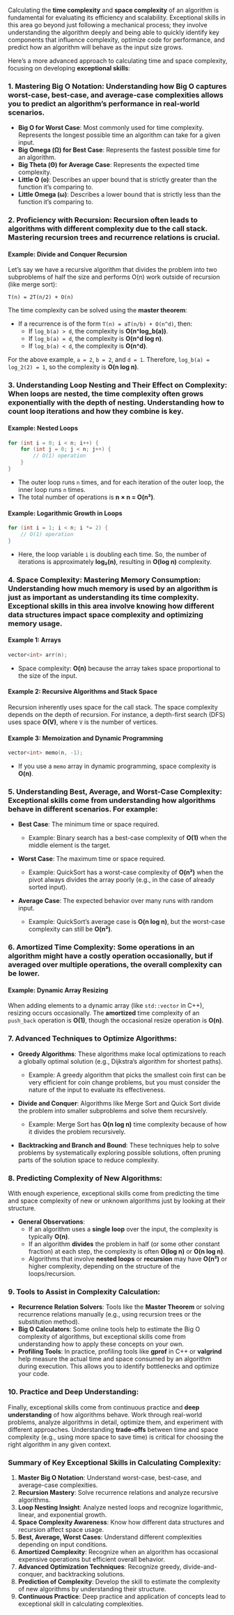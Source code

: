 Calculating the **time complexity** and **space complexity** of an algorithm is fundamental for evaluating its efficiency and scalability. Exceptional skills in this area go beyond just following a mechanical process; they involve understanding the algorithm deeply and being able to quickly identify key components that influence complexity, optimize code for performance, and predict how an algorithm will behave as the input size grows.

Here’s a more advanced approach to calculating time and space complexity, focusing on developing **exceptional skills**:

### 1. **Mastering Big O Notation**: Understanding how Big O captures worst-case, best-case, and average-case complexities allows you to predict an algorithm’s performance in real-world scenarios.

- **Big O for Worst Case**: Most commonly used for time complexity. Represents the longest possible time an algorithm can take for a given input.
- **Big Omega (Ω) for Best Case**: Represents the fastest possible time for an algorithm.
- **Big Theta (Θ) for Average Case**: Represents the expected time complexity.
- **Little O (o)**: Describes an upper bound that is strictly greater than the function it’s comparing to.
- **Little Omega (ω)**: Describes a lower bound that is strictly less than the function it’s comparing to.

### 2. **Proficiency with Recursion**: Recursion often leads to algorithms with different complexity due to the call stack. Mastering **recursion trees** and **recurrence relations** is crucial.

#### Example: Divide and Conquer Recursion
Let’s say we have a recursive algorithm that divides the problem into two subproblems of half the size and performs O(n) work outside of recursion (like merge sort):

```plaintext
T(n) = 2T(n/2) + O(n)
```

The time complexity can be solved using the **master theorem**:

- If a recurrence is of the form `T(n) = aT(n/b) + O(n^d)`, then:
  - If `log_b(a) > d`, the complexity is **O(n^log_b(a))**.
  - If `log_b(a) = d`, the complexity is **O(n^d log n)**.
  - If `log_b(a) < d`, the complexity is **O(n^d)**.

For the above example, `a = 2`, `b = 2`, and `d = 1`. Therefore, `log_b(a) = log_2(2) = 1`, so the complexity is **O(n log n)**.

### 3. **Understanding Loop Nesting and Their Effect on Complexity**: When loops are nested, the time complexity often grows exponentially with the depth of nesting. Understanding how to **count loop iterations** and how they combine is key.

#### Example: Nested Loops
```cpp
for (int i = 0; i < n; i++) {
    for (int j = 0; j < n; j++) {
        // O(1) operation
    }
}
```

- The outer loop runs `n` times, and for each iteration of the outer loop, the inner loop runs `n` times. 
- The total number of operations is **n × n = O(n²)**.

#### Example: Logarithmic Growth in Loops
```cpp
for (int i = 1; i < n; i *= 2) {
    // O(1) operation
}
```
- Here, the loop variable `i` is doubling each time. So, the number of iterations is approximately **log₂(n)**, resulting in **O(log n)** complexity.

### 4. **Space Complexity: Mastering Memory Consumption**: Understanding how much memory is used by an algorithm is just as important as understanding its time complexity. Exceptional skills in this area involve knowing **how different data structures** impact space complexity and optimizing memory usage.

#### Example 1: Arrays
```cpp
vector<int> arr(n);
```
- Space complexity: **O(n)** because the array takes space proportional to the size of the input.

#### Example 2: Recursive Algorithms and Stack Space
Recursion inherently uses space for the call stack. The space complexity depends on the depth of recursion. For instance, a depth-first search (DFS) uses space **O(V)**, where `V` is the number of vertices.

#### Example 3: Memoization and Dynamic Programming
```cpp
vector<int> memo(n, -1);
```
- If you use a `memo` array in dynamic programming, space complexity is **O(n)**.

### 5. **Understanding Best, Average, and Worst-Case Complexity**: Exceptional skills come from understanding how algorithms behave in different scenarios. For example:

- **Best Case**: The minimum time or space required.
  - Example: Binary search has a best-case complexity of **O(1)** when the middle element is the target.
  
- **Worst Case**: The maximum time or space required.
  - Example: QuickSort has a worst-case complexity of **O(n²)** when the pivot always divides the array poorly (e.g., in the case of already sorted input).

- **Average Case**: The expected behavior over many runs with random input.
  - Example: QuickSort’s average case is **O(n log n)**, but the worst-case complexity can still be **O(n²)**.

### 6. **Amortized Time Complexity**: Some operations in an algorithm might have a costly operation occasionally, but if averaged over multiple operations, the overall complexity can be lower.

#### Example: Dynamic Array Resizing
When adding elements to a dynamic array (like `std::vector` in C++), resizing occurs occasionally. The **amortized** time complexity of an `push_back` operation is **O(1)**, though the occasional resize operation is **O(n)**.

### 7. **Advanced Techniques to Optimize Algorithms**:
- **Greedy Algorithms**: These algorithms make local optimizations to reach a globally optimal solution (e.g., Dijkstra’s algorithm for shortest paths).
  - Example: A greedy algorithm that picks the smallest coin first can be very efficient for coin change problems, but you must consider the nature of the input to evaluate its effectiveness.

- **Divide and Conquer**: Algorithms like Merge Sort and Quick Sort divide the problem into smaller subproblems and solve them recursively.
  - Example: Merge Sort has **O(n log n)** time complexity because of how it divides the problem recursively.

- **Backtracking and Branch and Bound**: These techniques help to solve problems by systematically exploring possible solutions, often pruning parts of the solution space to reduce complexity.

### 8. **Predicting Complexity of New Algorithms**:
With enough experience, exceptional skills come from predicting the time and space complexity of new or unknown algorithms just by looking at their structure.

- **General Observations**:
  - If an algorithm uses a **single loop** over the input, the complexity is typically **O(n)**.
  - If an algorithm **divides** the problem in half (or some other constant fraction) at each step, the complexity is often **O(log n)** or **O(n log n)**.
  - Algorithms that involve **nested loops** or **recursion** may have **O(n²)** or higher complexity, depending on the structure of the loops/recursion.

### 9. **Tools to Assist in Complexity Calculation**:
- **Recurrence Relation Solvers**: Tools like the **Master Theorem** or solving recurrence relations manually (e.g., using recursion trees or the substitution method).
- **Big O Calculators**: Some online tools help to estimate the Big O complexity of algorithms, but exceptional skills come from understanding how to apply these concepts on your own.
- **Profiling Tools**: In practice, profiling tools like **gprof** in C++ or **valgrind** help measure the actual time and space consumed by an algorithm during execution. This allows you to identify bottlenecks and optimize your code.

### 10. **Practice and Deep Understanding**:
Finally, exceptional skills come from continuous practice and **deep understanding** of how algorithms behave. Work through real-world problems, analyze algorithms in detail, optimize them, and experiment with different approaches. Understanding **trade-offs** between time and space complexity (e.g., using more space to save time) is critical for choosing the right algorithm in any given context.

### Summary of Key Exceptional Skills in Calculating Complexity:

1. **Master Big O Notation**: Understand worst-case, best-case, and average-case complexities.
2. **Recursion Mastery**: Solve recurrence relations and analyze recursive algorithms.
3. **Loop Nesting Insight**: Analyze nested loops and recognize logarithmic, linear, and exponential growth.
4. **Space Complexity Awareness**: Know how different data structures and recursion affect space usage.
5. **Best, Average, Worst Cases**: Understand different complexities depending on input conditions.
6. **Amortized Complexity**: Recognize when an algorithm has occasional expensive operations but efficient overall behavior.
7. **Advanced Optimization Techniques**: Recognize greedy, divide-and-conquer, and backtracking solutions.
8. **Prediction of Complexity**: Develop the skill to estimate the complexity of new algorithms by understanding their structure.
9. **Continuous Practice**: Deep practice and application of concepts lead to exceptional skill in calculating complexities.